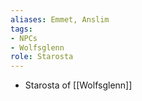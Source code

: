 ```yaml
---
aliases: Emmet, Anslim
tags: 
- NPCs
- Wolfsglenn
role: Starosta
---
```


- Starosta of [[Wolfsglenn]]